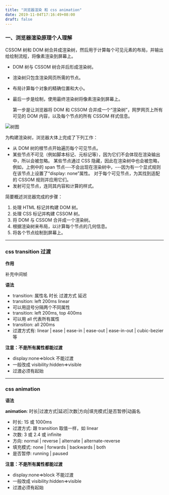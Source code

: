 ```yaml
---
title: "浏览器渲染 和 css animation"
date: 2019-11-04T17:16:49+08:00
draft: false
---
```


### 一、浏览器渲染原理个人理解

CSSOM 树和 DOM 树合并成渲染树，然后用于计算每个可见元素的布局，并输出给绘制流程，将像素渲染到屏幕上。

- DOM 树与 CSSOM 树合并后形成渲染树。
- 渲染树只包含渲染网页所需的节点。
- 布局计算每个对象的精确位置和大小。
- 最后一步是绘制，使用最终渲染树将像素渲染到屏幕上。

  第一步是让浏览器将 DOM 和 CSSOM 合并成一个“渲染树”，网罗网页上所有可见的 DOM 内容，以及每个节点的所有 CSSOM 样式信息。

![树图](/image/animation/animation-1.png)

为构建渲染树，浏览器大体上完成了下列工作：

- 从 DOM 树的根节点开始遍历每个可见节点。
- 某些节点不可见（例如脚本标记、元标记等），因为它们不会体现在渲染输出中，所以会被忽略。
  某些节点通过 CSS 隐藏，因此在渲染树中也会被忽略，例如，上例中的 span 节点---不会出现在渲染树中，---因为有一个显式规则在该节点上设置了“display: none”属性。
  对于每个可见节点，为其找到适配的 CSSOM 规则并应用它们。
- 发射可见节点，连同其内容和计算的样式。

简要概述浏览器完成的步骤：

1. 处理 HTML 标记并构建 DOM 树。
2. 处理 CSS 标记并构建 CSSOM 树。
3. 将 DOM 与 CSSOM 合并成一个渲染树。
4. 根据渲染树来布局，以计算每个节点的几何信息。
5. 将各个节点绘制到屏幕上。

---

### css transition 过渡

**作用**

补充中间帧

**语法**

- transition: 属性名 时长 过渡方式 延迟
- transition: left 200ms linear
- 可以用逗号分隔两个不同属性
- transition: left 200ms, top 400ms
- 可以用 all 代表所有属性
- transition: all 200ms
- 过渡方式有: linear | ease | ease-in | ease-out | ease-in-out | cubic-bezier 等

**注意：不是所有属性都能过渡**

- display:none=>block 不能过渡
- 一般改成 visibility:hidden=>visible
- 过渡必须有起始

---

### css animation

**语法**

**animation**: 时长|过渡方式|延迟|次数|方向|填充模式|是否暂停|动画名

- 时长: 1S 或 1000ms
- 过渡方式: 跟 transition 取值一样，如 linear
- 次数: 3 或 2.4 或 infinite
- 方向: normal | reverse | alternate | alternate-reverse
- 填充模式: none | forwards | backwards | both
- 是否暂停: running | paused

**注意：不是所有属性都能过渡**

- display:none=>block 不能过渡
- 一般改成 visibility:hidden=>visible
- 过渡必须有起始
